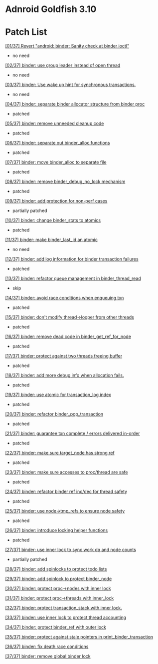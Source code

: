 # Adnroid Goldfish 3.10

# Patch List
[[01/37] Revert "android: binder: Sanity check at binder ioctl"](https://patchwork.kernel.org/patch/9817743/)

- no need

[[02/37] binder: use group leader instead of open thread](https://patchwork.kernel.org/patch/9817803/)

- no need

[[03/37] binder: Use wake up hint for synchronous transactions.](https://patchwork.kernel.org/patch/9817747/)

- no need

[[04/37] binder: separate binder allocator structure from binder proc](https://patchwork.kernel.org/patch/9817745/)

- patched

[[05/37] binder: remove unneeded cleanup code](https://patchwork.kernel.org/patch/9817817/)

- patched

[[06/37] binder: separate out binder_alloc functions](https://patchwork.kernel.org/patch/9817753/)

- patched

[[07/37] binder: move binder_alloc to separate file](https://patchwork.kernel.org/patch/9817759/)

- patched

[[08/37] binder: remove binder_debug_no_lock mechanism](https://patchwork.kernel.org/patch/9817811/)

- patched

[[09/37] binder: add protection for non-perf cases](https://patchwork.kernel.org/patch/9817749/)

- partially patched

[[10/37] binder: change binder_stats to atomics](https://patchwork.kernel.org/patch/9817755/)

- patched

[[11/37] binder: make binder_last_id an atomic](https://patchwork.kernel.org/patch/9817809/)

- no need

[[12/37] binder: add log information for binder transaction failures](https://patchwork.kernel.org/patch/9817751/)

- patched

[[13/37] binder: refactor queue management in binder_thread_read](https://patchwork.kernel.org/patch/9817757/)

- skip

[[14/37] binder: avoid race conditions when enqueuing txn](https://patchwork.kernel.org/patch/9817813/)

- patched

[[15/37] binder: don't modify thread->looper from other threads](https://patchwork.kernel.org/patch/9817799/)

- patched

[[16/37] binder: remove dead code in binder_get_ref_for_node](https://patchwork.kernel.org/patch/9817819/)

- patched

[[17/37] binder: protect against two threads freeing buffer](https://patchwork.kernel.org/patch/9817815/)

- patched

[[18/37] binder: add more debug info when allocation fails.](https://patchwork.kernel.org/patch/9817797/)

- patched

[[19/37] binder: use atomic for transaction_log index](https://patchwork.kernel.org/patch/9817807/)

- patched

[[20/37] binder: refactor binder_pop_transaction](https://patchwork.kernel.org/patch/9817793/)

- patched

[[21/37] binder: guarantee txn complete / errors delivered in-order](https://patchwork.kernel.org/patch/9817805/)

- patched

[[22/37] binder: make sure target_node has strong ref](https://patchwork.kernel.org/patch/9817787/)

- patched

[[23/37] binder: make sure accesses to proc/thread are safe](https://patchwork.kernel.org/patch/9817785/)

- patched

[[24/37] binder: refactor binder ref inc/dec for thread safety](https://patchwork.kernel.org/patch/9817781/)

- patched

[[25/37] binder: use node->tmp_refs to ensure node safety](https://patchwork.kernel.org/patch/9817795/)

- patched

[[26/37] binder: introduce locking helper functions](https://patchwork.kernel.org/patch/9817791/)

- patched

[[27/37] binder: use inner lock to sync work dq and node counts](https://patchwork.kernel.org/patch/9817789/)

- partially patched

[[28/37] binder: add spinlocks to protect todo lists](https://patchwork.kernel.org/patch/9817769/)

[[29/37] binder: add spinlock to protect binder_node](https://patchwork.kernel.org/patch/9817777/)

[[30/37] binder: protect proc->nodes with inner lock](https://patchwork.kernel.org/patch/9817783/)

[[31/37] binder: protect proc->threads with inner_lock](https://patchwork.kernel.org/patch/9817775/)

[[32/37] binder: protect transaction_stack with inner lock.](https://patchwork.kernel.org/patch/9817779/)

[[33/37] binder: use inner lock to protect thread accounting](https://patchwork.kernel.org/patch/9817763/)

[[34/37] binder: protect binder_ref with outer lock](https://patchwork.kernel.org/patch/9817771/)

[[35/37] binder: protect against stale pointers in print_binder_transaction](https://patchwork.kernel.org/patch/9817761/)

[[36/37] binder: fix death race conditions](https://patchwork.kernel.org/patch/9817765/)

[[37/37] binder: remove global binder lock](https://patchwork.kernel.org/patch/9817773/)
